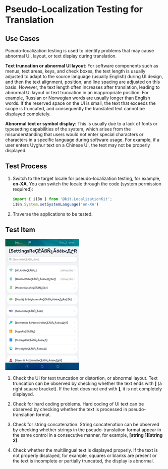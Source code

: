 # Pseudo-Localization Testing for Translation


## Use Cases

Pseudo-localization testing is used to identify problems that may cause abnormal UI, layout, or text display during translation.

**Text truncation or abnormal UI layout**: For software components such as menus, text areas, keys, and check boxes, the text length is usually adjusted to adapt to the source language (usually English) during UI design, and then the text alignment, position, and line spacing are adjusted on this basis. However, the text length often increases after translation, leading to abnormal UI layout or text truncation in an inappropriate position. For example, Russian or Norwegian words are usually longer than English words. If the reserved space on the UI is small, the text that exceeds the scope is truncated, and consequently the translated text cannot be displayed completely.

**Abnormal text or symbol display**: This is usually due to a lack of fonts or typesetting capabilities of the system, which arises from the misunderstanding that users would not enter special characters or characters in a specific language during software usage. For example, if a user enters Uyghur text on a Chinese UI, the text may not be properly displayed.


## Test Process

1. Switch to the target locale for pseudo-localization testing, for example, **en-XA**.
   You can switch the locale through the code (system permission required):
   ```ts
   import { i18n } from '@kit.LocalizationKit';
   i18n.System.setSystemLanguage('en-XA')
   ```

2. Traverse the applications to be tested.


## **Test Item**

![zh-cn_image_0000001737423156](figures/zh-cn_image_0000001737423156.png)

1. Check the UI for text truncation or distortion, or abnormal layout. Text truncation can be observed by checking whether the text ends with **]** (a right square bracket). If the text does not end with **]**, it is not completely displayed.

2. Check for hard coding problems. Hard coding of UI text can be observed by checking whether the text is processed in pseudo-translation format.

3. Check for string concatenation. String concatenation can be observed by checking whether strings in the pseudo-translation format appear in the same control in a consecutive manner, for example, **[string 1][string 2]**.

4. Check whether the multilingual text is displayed properly. If the text is not properly displayed, for example, squares or blanks are present or the text is incomplete or partially truncated, the display is abnormal.
